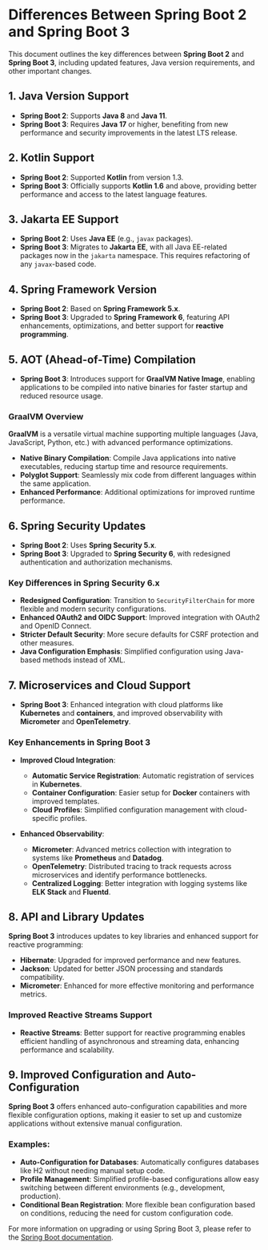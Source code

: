 # Differences Between Spring Boot 2 and Spring Boot 3

This document outlines the key differences between **Spring Boot 2** and **Spring Boot 3**, including updated features, Java version requirements, and other important changes.

## 1. Java Version Support
- **Spring Boot 2**: Supports **Java 8** and **Java 11**.
- **Spring Boot 3**: Requires **Java 17** or higher, benefiting from new performance and security improvements in the latest LTS release.

## 2. Kotlin Support
- **Spring Boot 2**: Supported **Kotlin** from version 1.3.
- **Spring Boot 3**: Officially supports **Kotlin 1.6** and above, providing better performance and access to the latest language features.

## 3. Jakarta EE Support
- **Spring Boot 2**: Uses **Java EE** (e.g., `javax` packages).
- **Spring Boot 3**: Migrates to **Jakarta EE**, with all Java EE-related packages now in the `jakarta` namespace. This requires refactoring of any `javax`-based code.

## 4. Spring Framework Version
- **Spring Boot 2**: Based on **Spring Framework 5.x**.
- **Spring Boot 3**: Upgraded to **Spring Framework 6**, featuring API enhancements, optimizations, and better support for **reactive programming**.

## 5. AOT (Ahead-of-Time) Compilation
- **Spring Boot 3**: Introduces support for **GraalVM Native Image**, enabling applications to be compiled into native binaries for faster startup and reduced resource usage.

### GraalVM Overview
**GraalVM** is a versatile virtual machine supporting multiple languages (Java, JavaScript, Python, etc.) with advanced performance optimizations.

- **Native Binary Compilation**: Compile Java applications into native executables, reducing startup time and resource requirements.
- **Polyglot Support**: Seamlessly mix code from different languages within the same application.
- **Enhanced Performance**: Additional optimizations for improved runtime performance.

## 6. Spring Security Updates
- **Spring Boot 2**: Uses **Spring Security 5.x**.
- **Spring Boot 3**: Upgraded to **Spring Security 6**, with redesigned authentication and authorization mechanisms.

### Key Differences in Spring Security 6.x
- **Redesigned Configuration**: Transition to `SecurityFilterChain` for more flexible and modern security configurations.
- **Enhanced OAuth2 and OIDC Support**: Improved integration with OAuth2 and OpenID Connect.
- **Stricter Default Security**: More secure defaults for CSRF protection and other measures.
- **Java Configuration Emphasis**: Simplified configuration using Java-based methods instead of XML.

## 7. Microservices and Cloud Support
- **Spring Boot 3**: Enhanced integration with cloud platforms like **Kubernetes** and **containers**, and improved observability with **Micrometer** and **OpenTelemetry**.

### Key Enhancements in Spring Boot 3
- **Improved Cloud Integration**:
    - **Automatic Service Registration**: Automatic registration of services in **Kubernetes**.
    - **Container Configuration**: Easier setup for **Docker** containers with improved templates.
    - **Cloud Profiles**: Simplified configuration management with cloud-specific profiles.

- **Enhanced Observability**:
    - **Micrometer**: Advanced metrics collection with integration to systems like **Prometheus** and **Datadog**.
    - **OpenTelemetry**: Distributed tracing to track requests across microservices and identify performance bottlenecks.
    - **Centralized Logging**: Better integration with logging systems like **ELK Stack** and **Fluentd**.

## 8. API and Library Updates
**Spring Boot 3** introduces updates to key libraries and enhanced support for reactive programming:

- **Hibernate**: Upgraded for improved performance and new features.
- **Jackson**: Updated for better JSON processing and standards compatibility.
- **Micrometer**: Enhanced for more effective monitoring and performance metrics.

### Improved Reactive Streams Support
- **Reactive Streams**: Better support for reactive programming enables efficient handling of asynchronous and streaming data, enhancing performance and scalability.

## 9. Improved Configuration and Auto-Configuration
**Spring Boot 3** offers enhanced auto-configuration capabilities and more flexible configuration options, making it easier to set up and customize applications without extensive manual configuration.

### Examples:
- **Auto-Configuration for Databases**: Automatically configures databases like H2 without needing manual setup code.
- **Profile Management**: Simplified profile-based configurations allow easy switching between different environments (e.g., development, production).
- **Conditional Bean Registration**: More flexible bean configuration based on conditions, reducing the need for custom configuration code.

For more information on upgrading or using Spring Boot 3, please refer to the [Spring Boot documentation](https://docs.spring.io).

